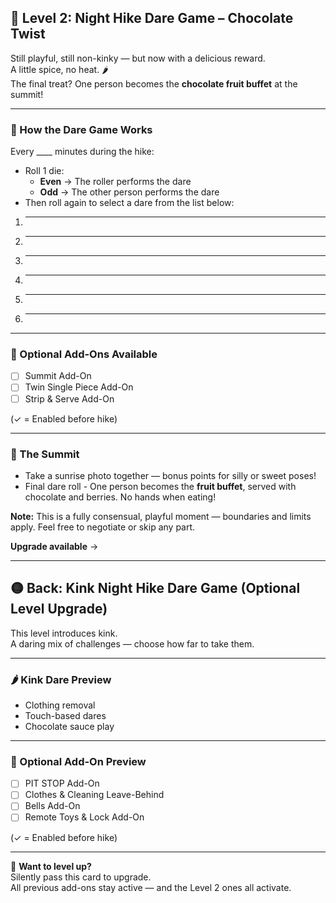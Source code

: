 ## 🍫 Level 2: Night Hike Dare Game – Chocolate Twist

Still playful, still non-kinky — but now with a delicious reward.  
A little spice, no heat. 🌶️  
The final treat? One person becomes the **chocolate fruit buffet** at the summit!

---

### 🎲 How the Dare Game Works

Every ____ minutes during the hike:

- Roll 1 die:  
  - **Even** → The roller performs the dare  
  - **Odd** → The other person performs the dare  
- Then roll again to select a dare from the list below:

1. ________________________________________________________________________________________________________________
2. ________________________________________________________________________________________________________________
3. ________________________________________________________________________________________________________________
4. ________________________________________________________________________________________________________________
5. ________________________________________________________________________________________________________________
6. ________________________________________________________________________________________________________________

---

### 🍓 Optional Add-Ons Available

- [ ] Summit Add-On  
- [ ] Twin Single Piece Add-On  
- [ ] Strip & Serve Add-On

(✓ = Enabled before hike)

---

### 🌄 The Summit

- Take a sunrise photo together — bonus points for silly or sweet poses! 
- Final dare roll - One person becomes the **fruit buffet**, served with chocolate and berries. No hands when eating!

**Note:** This is a fully consensual, playful moment — boundaries and limits apply. Feel free to negotiate or skip any part.

**Upgrade available** →

---

## 🟡 Back: Kink Night Hike Dare Game (Optional Level Upgrade)

This level introduces kink.  
A daring mix of challenges — choose how far to take them.

---

### 🌶️ Kink Dare Preview

- Clothing removal
- Touch-based dares
- Chocolate sauce play

---

### 🔧 Optional Add-On Preview

- [ ] PIT STOP Add-On  
- [ ] Clothes & Cleaning Leave-Behind  
- [ ] Bells Add-On  
- [ ] Remote Toys & Lock Add-On

(✓ = Enabled before hike)

---

💌 **Want to level up?**  
Silently pass this card to upgrade.  
All previous add-ons stay active — and the Level 2 ones all activate.
